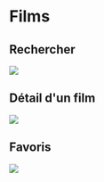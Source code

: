 # Films

## Rechercher
![](./Image/Rechercher.png)

## Détail d'un film
![](recettesCrepes.png)

## Favoris
![](recettesVeloute.png)
